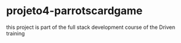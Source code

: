 # projeto4-parrotscardgame
this project is part of the full stack development course of the Driven training

